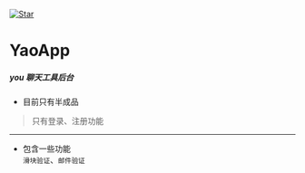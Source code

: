 [![Star](https://img.shields.io/github/stars/chiqing85/blog.svg?style=social)](https://img.shields.io/github/stars/chiqing85/blog.svg?style=social)
# YaoApp
##### you 聊天工具后台
- 目前只有半成品  
> 只有登录、注册功能  
> 
[//]: # (`只有登录、注册功能`)
***
- 包含一些功能  
`滑块验证`、`邮件验证`